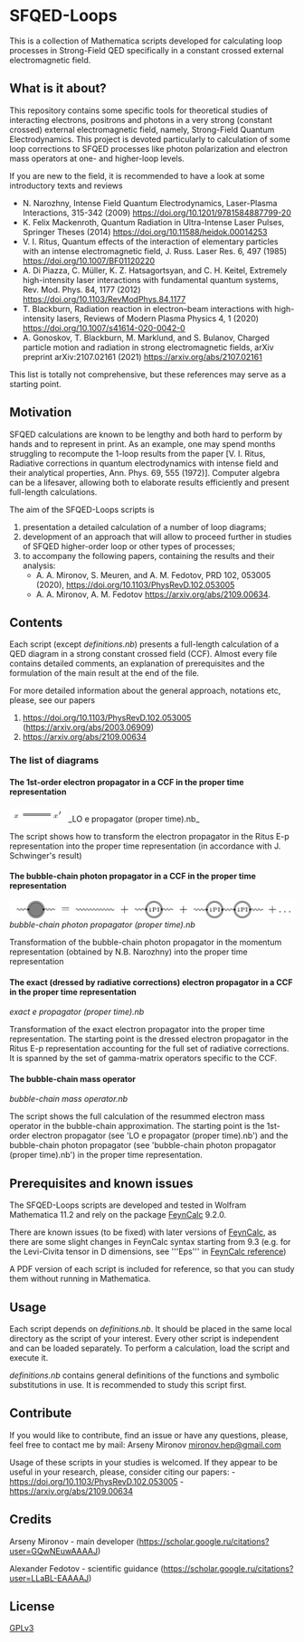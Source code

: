 # SFQED-Loops
This is a collection of Mathematica scripts developed for calculating loop processes in Strong-Field QED specifically in a constant crossed external electromagnetic field.

## What is it about?

This repository contains some specific tools for theoretical studies of interacting electrons, positrons and photons in a very strong (constant crossed) external electromagnetic field, namely, Strong-Field Quantum Electrodynamics. This project is devoted particularly to calculation of some loop corrections to SFQED processes like photon polarization and electron mass operators at one- and higher-loop levels.

If you are new to the field, it is recommended to have a look at some introductory texts and reviews
- N. Narozhny, Intense Field Quantum Electrodynamics, Laser-Plasma Interactions, 315-342 (2009)
https://doi.org/10.1201/9781584887799-20
- K. Felix Mackenroth, Quantum Radiation in Ultra-Intense Laser Pulses, Springer Theses (2014)
https://doi.org/10.11588/heidok.00014253
- V. I. Ritus, Quantum effects of the interaction of elementary particles with an intense electromagnetic field, J. Russ. Laser Res. 6, 497 (1985)
https://doi.org/10.1007/BF01120220
- A. Di Piazza, C. Müller, K. Z. Hatsagortsyan, and C. H. Keitel, Extremely high-intensity laser
interactions with fundamental quantum systems, Rev. Mod. Phys. 84, 1177 (2012)
https://doi.org/10.1103/RevModPhys.84.1177
- T. Blackburn, Radiation reaction in electron–beam interactions with high-intensity lasers,
Reviews of Modern Plasma Physics 4, 1 (2020)
https://doi.org/10.1007/s41614-020-0042-0
- A. Gonoskov, T. Blackburn, M. Marklund, and S. Bulanov, Charged particle motion and
radiation in strong electromagnetic fields, arXiv preprint arXiv:2107.02161 (2021)
https://arxiv.org/abs/2107.02161

This list is totally not comprehensive, but these references may serve as a starting point.

## Motivation
SFQED calculations are known to be lengthy and both hard to perform by hands and to represent in print. As an example, one may spend months struggling to recompute the 1-loop results from the paper [V. I. Ritus, Radiative corrections in quantum electrodynamics with intense field and their
analytical properties, Ann. Phys. 69, 555 (1972)]. Computer algebra can be a lifesaver, allowing both to elaborate results efficiently and present full-length calculations. 

The aim of the SFQED-Loops scripts is
1. presentation a detailed calculation of a number of loop diagrams;
2. development of an approach that will allow to proceed further in studies of SFQED higher-order loop or other types of processes;
3. to accompany the following papers, containing the results and their analysis: 
	- A. A. Mironov, S. Meuren, and A. M. Fedotov, PRD 102, 053005 (2020), 
      https://doi.org/10.1103/PhysRevD.102.053005 
    - A. A. Mironov, A. M. Fedotov https://arxiv.org/abs/2109.00634.


## Contents
Each script (except _definitions.nb_) presents a full-length calculation of a QED diagram in a strong constant crossed field (CCF). Almost every file contains detailed comments, an explanation of prerequisites and the formulation of the main result at the end of the file.

For more detailed information about the general approach, notations etc, please, see our papers 
1. https://doi.org/10.1103/PhysRevD.102.053005 (https://arxiv.org/abs/2003.06909)
2. https://arxiv.org/abs/2109.00634

### The list of diagrams

#### The 1st-order electron propagator in a CCF in the proper time representation
<img src="./images/1st_order_electron_prop.png" width="100">
_LO e propagator (proper time).nb_

The script shows how to transform the electron propagator in the Ritus E-p representation into the proper time representation (in accordance with J. Schwinger's result)

#### The bubble-chain photon propagator in a CCF in the proper time representation
![](./images/bubble-chain_photon.png)
_bubble-chain photon propagator (proper time).nb_

Transformation of the bubble-chain photon propagator in the momentum representation (obtained by N.B. Narozhny) into the proper time representation

#### The exact (dressed by radiative corrections) electron propagator in a CCF in the proper time representation
_exact e propagator (proper time).nb_

Transformation of the exact electron propagator into the proper time representation. The starting point is the dressed electron propagator in the Ritus E-p representation accounting for the full set of radiative corrections. It is spanned by the set of gamma-matrix operators specific to the CCF.

#### The bubble-chain mass operator
_bubble-chain mass operator.nb_

The script shows the full calculation of the resummed electron mass operator in the bubble-chain approximation. The starting point is the 1st-order electron propagator (see 'LO e propagator (proper time).nb') and the bubble-chain photon propagator (see 'bubble-chain photon propagator (proper time).nb') in the proper time representation. 


## Prerequisites and known issues

The SFQED-Loops scripts are developed and tested in Wolfram Mathematica 11.2 and rely on the package [FeynCalc](https://feyncalc.github.io/) 9.2.0.

There are known issues (to be fixed) with later versions of [FeynCalc](https://feyncalc.github.io/), as there are some slight changes in FeynCalc syntax starting from 9.3 (e.g. for the Levi-Civita tensor in D dimensions, see '''Eps''' in [FeynCalc reference](https://feyncalc.github.io/reference))

A PDF version of each script is included for reference, so that you can study them without running in Mathematica.


## Usage

Each script depends on _definitions.nb_. It should be placed in the same local directory as the script of your interest. Every other script is independent and can be loaded separately. To perform a calculation, load the script and execute it. 

_definitions.nb_ contains general definitions of the functions and symbolic substitutions in use. It is recommended to study this script first.


## Contribute

If you would like to contribute, find an issue or have any questions, please, feel free to contact me by mail:
Arseny Mironov mironov.hep@gmail.com

Usage of these scripts in your studies is welcomed. If they appear to be useful in your research, please, consider citing our papers:
	- https://doi.org/10.1103/PhysRevD.102.053005 
    - https://arxiv.org/abs/2109.00634


## Credits
Arseny Mironov - main developer (https://scholar.google.ru/citations?user=GQwNEuwAAAAJ)

Alexander Fedotov - scientific guidance (https://scholar.google.ru/citations?user=LLaBL-EAAAAJ)

## License
[GPLv3](https://www.gnu.org/licenses/gpl-3.0.en.html)
